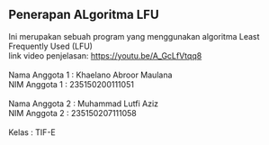 ## Penerapan ALgoritma LFU

Ini merupakan sebuah program yang menggunakan algoritma Least Frequently Used (LFU)
<br>link video penjelasan: https://youtu.be/A_GcLfVtqq8
<br>
<br>Nama Anggota 1 : Khaelano Abroor Maulana
<br>NIM Anggota 1 : 235150200111051
<br>
<br>Nama Anggota 2 : Muhammad Lutfi Aziz
<br>NIM Anggota 2 : 235150207111058
<br>
<br>Kelas : TIF-E
